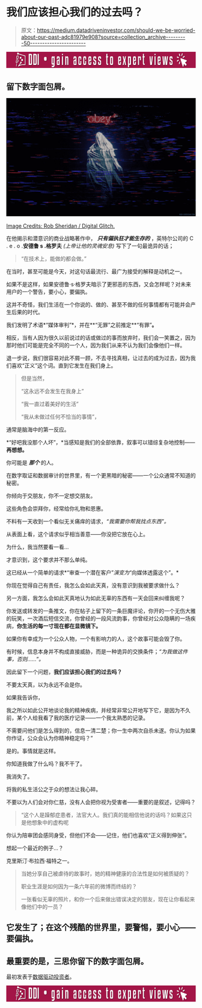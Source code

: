 # 我们应该担心我们的过去吗？

> 原文：<https://medium.datadriveninvestor.com/should-we-be-worried-about-our-past-adc81979e908?source=collection_archive---------50----------------------->

[![](img/3e07eb79998e53cad8ccbebdb869389a.png)](http://www.track.datadriveninvestor.com/IntelSplit)

## 留下数字面包屑。

![](img/2c5dd88e37ad9564fbf4d9f1663c60ed.png)

[Image Credits: Rob Sheridan / Digital Glitch.](https://rob-sheridan.com/design/analog-glitch/13/thumbs)

在他揭示和潜意识的商业战略著作中， ***只有偏执狂才能生存的*** ，英特尔公司的 C . e . o .**安德鲁 s .格罗夫** *(上帝让他的灵魂安息)* 写下了一句最诡异的话；

> “在技术上，能做的都会做。”

在当时，甚至可能是今天，对这句话最流行、最广为接受的解释是动机之一。

如果不是这样，如果安德鲁·s·格罗夫暗示了更邪恶的东西，又会怎样呢？对未来用户的一个警告，要小心，要偏执。

这并不奇怪，我们生活在一个你说的、做的、甚至不做的任何事情都有可能并会产生后果的时代。

我们发明了术语*“媒体审判”*，并在**“无罪”之前推定**“有罪”**。**

相反，当有人因为很久以前说过的话或做过的事而放弃时，我们会一笑置之，因为那时他们可能是完全不同的一个人，因为我们从来不认为我们会像他们一样。

退一步说，我们很容易对此不屑一顾，不去寻找真相，让过去的成为过去，因为我们喜欢“正义”这个词。直到它发生在我们身上。

> 但是当然，
> 
> “这永远不会发生在我身上”
> 
> “我一直过着美好的生活”
> 
> “我从未做过任何不恰当的事情”，

通常是脑海中的第一反应。

*“好吧我没那个人坏”，*当感知是我们的全部依靠，叙事可以错综复杂地控制——**再想想。**

你可能是 ***那个*** 的人。

在数字取证和数据审计的世界里，有一个更黑暗的秘密——一个公众通常不知道的秘密。

你倾向于交朋友，你不一定想交朋友。

这些角色会崇拜你，经常给你礼物和恩惠。

不料有一天收到一个看似无关痛痒的请求，*“我需要你帮我找点东西”。*

从表面上看，这个请求似乎相当善意——你没把它放在心上。

为什么，我当然要看一看…

才意识到，这个要求并不那么单纯。

这已经从一个简单的请求*“审查一个潜在客户”*演变为*“向媒体透露这个”。*

你现在觉得自己有责任，我怎么会如此天真，没有意识到我被要求做什么？

另一方面，我怎么会如此天真地认为如此无辜的东西有一天会回来纠缠我呢？

你发送或转发的一条推文，你在帖子上留下的一条巨魔评论，你开的一个无伤大雅的玩笑，一次酒后短信交流，你曾经的一段风流韵事，你曾经对公众隐瞒的一场疾病，**你生活的每一寸现在都在显微镜下。**

如果你有幸成为一个公众人物，一个有影响力的人，这个故事可能会毁了你。

有时候，信息本身并不构成直接威胁，而是一种诡异的交换条件；*“为我做这件事，否则……”。*

因此留下一个问题，**我们应该担心我们的过去吗？**

不要太天真，以为永远不会是你。

如果我告诉你，

我之所以如此公开地谈论我的精神疾病，并经常非常公开地写下它，是因为不久前，某个人给我看了我的医疗记录——一个我太熟悉的记录。

不需要问他们是怎么得到的，信息一清二楚；你一生中两次自杀未遂。你认为如果你作证，公众会认为你精神稳定吗？”

是的。事情就是这样。

你知道我做了什么吗？我不干了。

我消失了。

将我的私生活公之于众的想法让我心碎。

不要以为人们会对你仁慈，没有人会把你视为受害者——重要的是叙述，记得吗？

> “这个人是躁郁症患者，法官大人。我们真的能相信他说的话吗？如果这只是他想象中的虚构呢

你认为陪审团会感同身受，但他们不会——记住，他们也喜欢“正义得到伸张”。

想起一个最近的例子…？

克里斯汀·布拉西·福特之一。

> 当她分享自己被虐待的故事时，她的精神健康的合法性是如何被质疑的？
> 
> 职业生涯是如何因为一条六年前的微博而终结的？
> 
> 一张看似无辜的照片，和你一个后来做出错误决定的朋友，现在让你看起来像他们中的一员？

## 它发生了；在这个残酷的世界里，要警惕，要小心——要偏执。

## 最重要的是，三思你留下的数字面包屑。

最初发表于[数据驱动投资者](https://www.datadriveninvestor.com/2018/11/16/should-we-be-worried-about-our-past/)。

[![](img/3e07eb79998e53cad8ccbebdb869389a.png)](http://www.track.datadriveninvestor.com/IntelSplit)